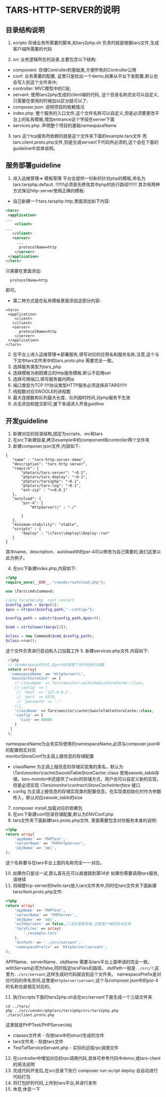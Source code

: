# TARS-HTTP-SERVER的说明

## 目录结构说明

1. scripts
存储业务所需要的脚本,如tars2php.sh 负责的就是根据tars文件,生成客户端所需要的代码

2. src 
业务逻辑所在的目录,主要包含以下结构:
- component: 存储Controller的基础类,方便所有的Controller公用
- conf: 业务需要的配置, 这里只是给出一个demo,如果从平台下发配置,默认也会写入到这个文件夹中;
- controller: MVC模型中的C层;
- servant: 使用tars2php生成的client端的代码, 这个目录名称完全可以自定义,只需要在使用的时候加以区分就可以了; 
- composer.json: 说明项目的依赖情况
- index.php: 整个服务的入口文件,这个文件名称可以自定义,但是必须要更改平台上的私有模板,增加entrance这个字段在server下面
- services.php: 声明整个项目的基础namespaceName

3. tars
这个tcp服务所依赖的就是这个文件夹下面的example.tars文件 
而tars.client.proto.php文件,则是生成servant下代码所必须的,这个会在下面的guideline中具体说明。

## 服务部署guideline

1. 进入运维管理=> 模板管理
平台会提供一份新的针对php的模板,命名为tars.tarsphp.default. 
!!!!!!!必须首先修改其中php的执行路径!!!!!!!
其次有两种方式保证http-server使用正确的模板:
- 自己新建一个tars.tarsphp.http,里面添加如下内容:

```xml
<tars>
 <application>
...
    <client>
...
   </client>
   <server>
     ...
      protocolName=http
    </server>
 </application>
</tars>
```

只需要在<server>里面添加:
```
  protocolName=http
```
即可。

* 第二种方式是在私有模板里面添加这部分内容:
```
<tars>
 <application>
    <client>
   </client>
   <server>
      protocolName=http
    </server>
 </application>
</tars>
```


2. 在平台上进入运维管理=>部署服务,填写对应的应用名和服务名称,注意,这个与下文中tars文件夹中的tars.proto.php
需要完全一致。
3. 选择服务类型为tars_php
4. 选择模板为刚刚建立的http服务模板,默认不启用set
5. 选择可用端口,填写服务器内网ip
6. 端口类型为TCP
!!!!协议类型HTTP服务必须选择非TARS!!!!!!
7. 线程数对应SWOOLE的进程数
8. 最大连接数和队列最大长度、队列超时时间,对php服务不生效
9. 点击添加和提交即可,接下来请进入开发guidline

## 开发guideline

1. 新建对应的目录结构,固定为scripts、src和tars
2. 在src下新建目录,拷贝example中的component和controller两个文件夹
3. 新建composer.json文件,内容如下:

```
{
   "name" : "tars-http-server-demo",
   "description": "tars http server",
   "require": {
       "phptars/tars-server": "~0.2",
       "phptars/tars-deploy": "~0.1",
       "phptars/tars2php": "~0.1",
       "phptars/tars-log": "~0.1",
       "ext-zip" : ">=0.0.1"
   },
   "autoload": {
       "psr-4": {
           "HttpServer\\" : "./"

       }
   },
   "minimum-stability": "stable",
   "scripts" : {
       "deploy" : "\\Tars\\deploy\\Deploy::run"
   }
}
```
其中name、description、autoload中的psr-4可以修改为自己需要的,我们这里以此为例子。

4. 在src下新建index.php,内容如下:

```php
<?php
require_once(__DIR__."/vendor/autoload.php");

use \Tars\cmd\Command;

//php tarsCmd.php  conf restart
$config_path = $argv[1];
$pos = strpos($config_path,"--config=");

$config_path = substr($config_path,$pos+9);

$cmd = strtolower($argv[2]);

$class = new Command($cmd,$config_path);
$class->run();
```

这个文件负责进行启动和入口加载工作
5. 新建services.php文件,内容如下:
 ```php
  <?php  
  // 以namespace的方式,在psr4的框架下对代码进行加载  
  return array(  
   'namespaceName' => 'HttpServer\\', 
   'monitorStoreConf' => [
     //'className' => Tars\monitor\cache\RedisStoreCache::class,
     //'config' => [
      // 'host' => '127.0.0.1',  
      // 'port' => 6379,  
      // 'password' => ':'
     //],
     'className' => Tars\monitor\cache\SwooleTableStoreCache::class,
     'config' => [
       'size' => 40960
     ]
   ]
  );  
```  

namespaceName为业务实际使用的namespaceName,必须与composer.json中的配置相互对应  
monitorStoreConf为主调上报信息的存储配置

 - className 为主调上报信息的存储实现类的类名，默认为 \Tars\monitor\cache\SwooleTableStoreCache::class  使用*swoole_table*存储，*tars-monitor*中还提供了*redis*的存储方式，用户也可以自定义新的实现，但是必须实现 *\Tars\monitor\contract\StoreCacheInterface* 接口 
 - config 为主调上报信息的存储实现类的配置信息，在实现类初始化时作为参数传入，默认对应*swoole_table*的size

7. composer install,加载对应的依赖包
8. 在src下新建conf目录存储配置,默认为ENVConf.php
9. tars文件夹下面新建tars.proto.php文件, 里面需要包含对你服务本身的说明:
  ```php
  <?php
  return array(
      'appName' => 'PHPTest',
      'serverName' => 'PHPHttpServer',
      'objName' => 'obj',
  );
  ```
  这个名称要与在tars平台上面的名称完全一一对应。


10. 如果你只是试一试,那么首先在可以直接跳到第14步 如果你需要调用tars服务,请继续
11. 将隔壁tcp-server的hello.tars放入tars文件夹中,同时在tars文件夹下面新建tarsclient.proto.php文件:
  ```php
  <?php
  return array(
      'appName' => 'PHPTest',
      'serverName' => 'PHPServer',
      'objName' => 'obj',
      'withServant' => false,//决定是服务端,还是客户端的自动生成
      'tarsFiles' => array(
          './example.tars'
      ),
      'dstPath' => '../src/servant',
      'namespacePrefix' => 'HttpServer\servant',
  );
  ```
  APPName、serverName、objName 需要与tars平台上面申请的完全一致。withServant必须为false,同时指定tarsFiles的路径。
dstPath一般是`../src/?`,这里为`../src/servant`,这样生成的代码就会到这个文件夹。
namespacePrefix是对应代码的命名空间,这里是`HttpServer\servant`,这个与composer.json中的psr-4的名称也是相互对应的。

11. 执行scripts下面的tars2php.sh会在src/servant下面生成一个三级文件夹
  ```
  cd ../tars/
  php ../src/vendor/phptars/tars2php/src/tars2php.php ./tarsclient.proto.php
  ```

  这里就是PHPTest/PHPServer/obj 
  - classes文件夹 - 存放tars中的struct生成的文件
  - tars文件夹 - 存放tars文件
  - TestTafServiceServant.php - 实际的远程rpc调用文件

12. 在controller中增加对应的rpc调用代码,具体可参考代码中demo,或tars-client的用法说明
13. 完成代码开发后,在src目录下执行 composer run-script deploy 会自动进行代码打包
14. 将打包好的代码,上传到tars平台,并进行发布
15. 休息,休息一下